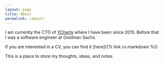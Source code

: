 ```yaml
---
layout: page
title: About
permalink: /about/
---
```

I am currently the CTO of [YCharts](https://ycharts.com/) where I have been since 2015. Before that I was a software engineer at Goldman Sachs.

If you are interested in a CV, you can find it [here]({% link cv.markdown %})

This is a place to store my thoughts, ideas, and notes.
